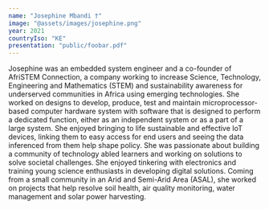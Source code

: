 ```yaml
---
name: "Josephine Mbandi †"
image: "@assets/images/josephine.png"
year: 2021
countryIso: "KE"
presentation: "public/foobar.pdf"
---
```


Josephine was an embedded system engineer and a co-founder of AfriSTEM Connection, a company working to increase Science, Technology, Engineering and Mathematics (STEM) and sustainability awareness for underserved communities in Africa using emerging technologies. She worked on designs to develop, produce, test and maintain microprocessor-based computer hardware system with software that is designed to perform a dedicated function, either as an independent system or as a part of a large system. She enjoyed bringing to life sustainable and effective IoT devices, linking them to easy access for end users and seeing the data inferenced from them help shape policy. She was passionate about building a community of technology abled learners and working on solutions to solve societal challenges. She enjoyed tinkering with electronics and training young science enthusiasts in developing digital solutions. Coming from a small community in an Arid and Semi-Arid Area (ASAL), she worked on projects that help resolve soil health, air quality monitoring, water management and solar power harvesting.
